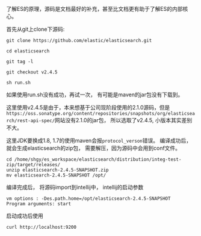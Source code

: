 了解ES的原理，源码是文档最好的补充，甚至比文档更有助于了解ES的内部核心。

首先从git上clone下源码:
```
git clone https://github.com/elastic/elasticsearch.git

cd elasticsearch

git tag -l

git checkout v2.4.5

sh run.sh
```
如果使用run.sh没有成功，再试一次， 有可能是maven的jar包没有下载到。

这里使用v2.4.5是由于，本来想基于公司现阶段使用的2.1.0源码，但是`https://oss.sonatype.org/content/repositories/snapshots/org/elasticsearch/rest-api-spec/`网站没有2.1.0的jar包， 所以选取了v2.4.5, 小版本其实差别不大。

这里JDK要换成1.8, 1.7的使用maven会报`protocol_verson`错误。
编译成功后，就会生成elasticsearch的zip包， 需要解压，因为源码中会用到conf文件。

```
cd /home/shgy/es_workspace/elasticsearch/distribution/integ-test-zip/target/releases/
unzip elasticsearch-2.4.5-SNAPSHOT.zip 
mv elasticsearch-2.4.5-SNAPSHOT /opt/
```
编译完成后， 将源码import到intellij中， intellij的启动参数
```
vm options : -Des.path.home=/opt/elasticsearch-2.4.5-SNAPSHOT
Program arguments: start
```
启动成功后使用
```
curl http://localhost:9200


```
